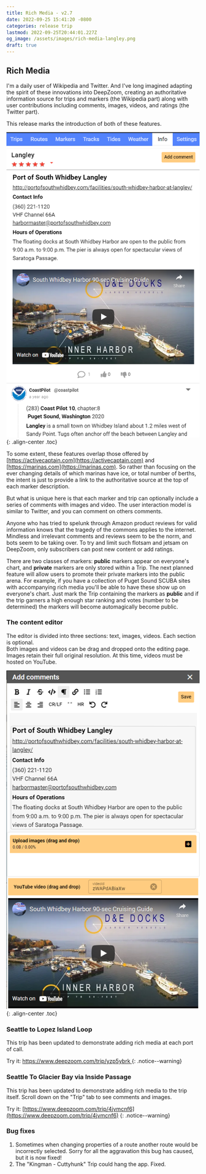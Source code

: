 ```yaml
---
title: Rich Media - v2.7
date: 2022-09-25 15:41:20 -0800
categories: release trip
lastmod: 2022-09-25T20:44:01.227Z
og_image: /assets/images/rich-media-langley.png
draft: true
---
```

## Rich Media
I'm a daily user of Wikipedia and Twitter.  And 
I've long imagined adapting the spirit of these innovations into DeepZoom, creating an authoritative information source for trips and markers (the Wikipedia part) along with user contributions including comments, images, videos, and ratings (the Twitter part).

This release marks the introduction of both of these features.

![](/assets/images/rich-media-langley.png){: .align-center .toc} 

To some extent, these features overlap those offered by [https://activecaptain.com](https://activecaptain.com) and [https://marinas.com](https://marinas.com).  So rather than focusing on the ever changing details of which marinas have ice, or total number of berths, the intent is just to provide a link to the authoritative source at the top of each marker description.

But what is unique here is that each marker and trip can optionally include a series of comments with images and video.  The user interaction model is similar to Twitter, and you can comment on others comments.

Anyone who has tried to spelunk through Amazon product reviews for valid information knows that the tragedy of the commons applies to the internet.  Mindless and irrelevant comments and reviews seem to be the norm, and bots seem to be taking over.
To try and limit such flotsam and jetsam on DeepZoom, only subscribers can post new content or add ratings.

There are two classes of markers:  **public** markers appear on everyone's chart, and **private** markers are only stored within a Trip. The next planned feature will allow users to promote their private markers into the public arena.  For example, if you have a collection of Puget Sound SCUBA sites with accompanying rich media you'll be able to have these show up on everyone's chart.  Just mark the Trip containing the markers as **public** and if the trip garners a high enough star ranking and votes (number to be determined) the markers will become automagically become public.

### The content editor

The editor is divided into three sections: text, images, videos.  Each section is optional.  
Both images and videos can be drag and dropped onto the editing page. Images retain their full original resolution. At this time, videos must be hosted on YouTube. 


![](/assets/images/LangleyEdit.png){: .align-center .toc} 


### Seattle to Lopez Island Loop

This trip has been updated to demonstrate adding rich media at each port of call.

Try it: [  https://www.deepzoom.com/trip/yzp5ybrk ]( https://www.deepzoom.com/trip/yzp5ybrk)
{: .notice--warning}


### Seattle To Glacier Bay via Inside Passage

This trip has been updated to demonstrate adding rich media to the trip itself.
Scroll down on the "Trip" tab to see comments and images.

Try it: [https://www.deepzoom.com/trip/4jvmcnf6](https://www.deepzoom.com/trip/4jvmcnf6)
{: .notice--warning}

### Bug fixes

1. Sometimes when changing properties of a route another route would be incorrectly selected.  Sorry for all the aggravation this bug has caused, but it is now fixed!
2. The "Kingman - Cuttyhunk" Trip could hang the app.  Fixed.
